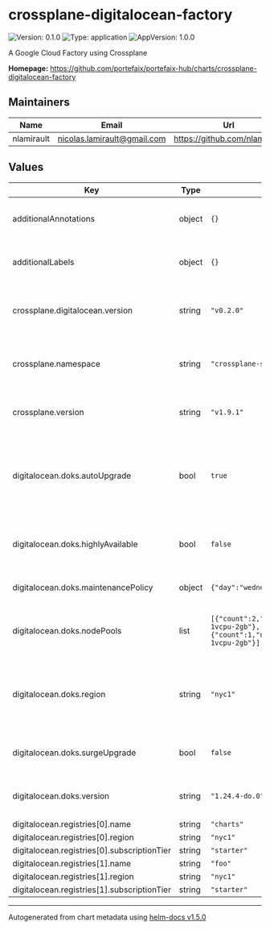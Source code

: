 # crossplane-digitalocean-factory

![Version: 0.1.0](https://img.shields.io/badge/Version-0.1.0-informational?style=flat-square) ![Type: application](https://img.shields.io/badge/Type-application-informational?style=flat-square) ![AppVersion: 1.0.0](https://img.shields.io/badge/AppVersion-1.0.0-informational?style=flat-square)

A Google Cloud Factory using Crossplane

**Homepage:** <https://github.com/portefaix/portefaix-hub/charts/crossplane-digitalocean-factory>

## Maintainers

| Name | Email | Url |
| ---- | ------ | --- |
| nlamirault | nicolas.lamirault@gmail.com | https://github.com/nlamirault |

## Values

| Key | Type | Default | Description |
|-----|------|---------|-------------|
| additionalAnnotations | object | `{}` | Additional annotations to add to all resources |
| additionalLabels | object | `{}` | Additional labels to add to all resources |
| crossplane.digitalocean.version | string | `"v0.2.0"` | The Crossplane DigitalOcean provider version |
| crossplane.namespace | string | `"crossplane-system"` | Namespace which contains the Crossplane controller |
| crossplane.version | string | `"v1.9.1"` | The Crossplane controller version |
| digitalocean.doks.autoUpgrade | bool | `true` | Enable/disable the cluster upgrade to new patch releases during its maintenance window |
| digitalocean.doks.highlyAvailable | bool | `false` | Enable/disable the high availability control plane for a cluster. |
| digitalocean.doks.maintenancePolicy | object | `{"day":"wednesday","startTime":"00:00"}` | The cluster's maintenance window |
| digitalocean.doks.nodePools | list | `[{"count":2,"name":"core","size":"s-1vcpu-2gb"},{"count":1,"name":"ops","size":"s-1vcpu-2gb"}]` | A DigitalOcean Kubernetes node pool resource |
| digitalocean.doks.region | string | `"nyc1"` | The slug identifier for the region where the Kubernetes cluster will be created |
| digitalocean.doks.surgeUpgrade | bool | `false` | Enable/disable surge upgrades for a cluster |
| digitalocean.doks.version | string | `"1.24.4-do.0"` | The slug identifier for the version of Kubernetes |
| digitalocean.registries[0].name | string | `"charts"` |  |
| digitalocean.registries[0].region | string | `"nyc1"` |  |
| digitalocean.registries[0].subscriptionTier | string | `"starter"` |  |
| digitalocean.registries[1].name | string | `"foo"` |  |
| digitalocean.registries[1].region | string | `"nyc1"` |  |
| digitalocean.registries[1].subscriptionTier | string | `"starter"` |  |

----------------------------------------------
Autogenerated from chart metadata using [helm-docs v1.5.0](https://github.com/norwoodj/helm-docs/releases/v1.5.0)

